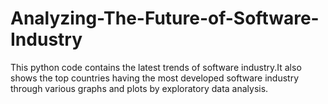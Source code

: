 # Analyzing-The-Future-of-Software-Industry
This python code contains the latest trends of software industry.It also shows the top countries having the most developed software industry through various graphs and plots by exploratory data analysis.
